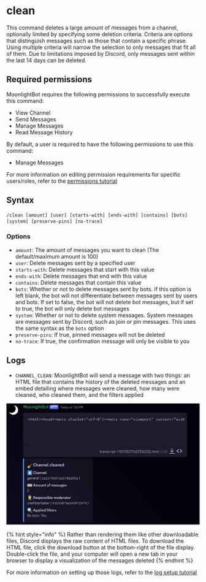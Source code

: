 # clean

This command deletes a large amount of messages from a channel, optionally limited by specifying some deletion criteria. Criteria are options that distinguish messages such as those that contain a specific phrase. Using multiple criteria will narrow the selection to only messages that fit all of them. Due to limitations imposed by Discord, only messages sent within the last 14 days can be deleted.

## Required permissions

MoonlightBot requires the following permissions to successfully execute this command:

* View Channel
* Send Messages
* Manage Messages
* Read Message History

By default, a user is required to have the following permissions to use this command:

* Manage Messages

For more information on editing permission requirements for specific users/roles, refer to the [permissions tutorial](../get-started/permission-tutorial.md)

## Syntax

```
/clean [amount] [user] [starts-with] [ends-with] [contains] [bots] [system] [preserve-pins] [no-trace]
```

### Options

* `amount`: The amount of messages you want to clean (The default/maximum amount is 100)
* `user`: Delete messages sent by a specified user
* `starts-with`: Delete messages that start with this value
* `ends-with`: Delete messages that end with this value
* `contains`: Delete messages that contain this value
* `bots`: Whether or not to delete messages sent by bots. If this option is left blank, the bot will not differentiate between messages sent by users and bots. If set to false, the bot will not delete bot messages, but if set to true, the bot will only delete bot messages
* `system`: Whether or not to delete system messages. System messages are messages sent by Discord, such as join or pin messages. This uses the same syntax as the `bots` option
* `preserve-pins`: If true, pinned messages will not be deleted
* `no-trace`: If true, the confirmation message will only be visible to you

## Logs

* `CHANNEL_CLEAN`: MoonlightBot will send a message with two things: an HTML file that contains the history of the deleted messages and an embed detailing where messages were cleaned, how many were cleaned, who cleaned them, and the filters applied

![An example of logs sent by the bot after a clean command execution](../.gitbook/assets/CleanLogs.png)

{% hint style="info" %}
Rather than rendering them like other downloadable files, Discord displays the raw content of HTML files. To download the HTML file, click the download button at the bottom-right of the file display. Double-click the file, and your computer will open a new tab in your browser to display a visualization of the messages deleted
{% endhint %}

For more information on setting up those logs, refer to the [log setup tutorial](../#logging)
